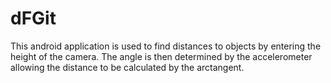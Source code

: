 # dFGit
This android application is used to find distances to objects by entering the height of the camera.
The angle is then determined by the accelerometer allowing the distance to be calculated by the arctangent. 
